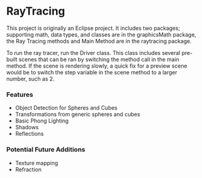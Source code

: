 # RayTracing

This project is originally an Eclipse project. It includes two packages; supporting math, data types, and classes are in the graphicsMath package, the Ray Tracing methods and Main Method are in the raytracing package.

To run the ray tracer, run the Driver class. This class includes several pre-built scenes that can be ran by switching the method call in the main method. If the scene is rendering slowly, a quick fix for a preview scene would be to switch the step variable in the scene method to a larger number, such as 2.

### Features
- Object Detection for Spheres and Cubes
- Transformations from generic spheres and cubes
- Basic Phong Lighting
- Shadows
- Reflections

### Potential Future Additions
- Texture mapping
- Refraction
